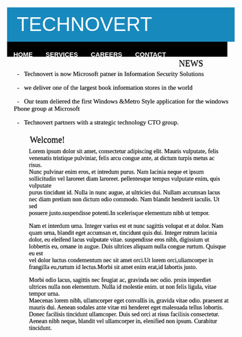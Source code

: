 <html>
<head>
<title>TECHNOVERT</title>
<style type="text/css">
.heading
{
 background-color:rgba(8,129,185,0.932);
 margin-top:-10px;
 width:101%;
 height:45px;
 margin-left:-10pt;
}
.menu_bar
{
  background-color:black;
  width:102%;
  height:35px;
  margin-left:-10pt;
}
h1{
color:white;
font-size:46px;
font-weight:normal;
font-width:0px;
font-family:Arial;
padding:12px;
padding-left:10px;
padding-bottom:23px;
margin:0px;
}
h2
{
color:white;
font-size:15px;
font-family:Arial;
padding-right:30px;
padding-top:-10px;
padding-bottom:10px;
float:left;
}
.h3
{
float:left;
font-family:corbel;

}

.bordering
{
  border:0.1px solid black;
  border-width:thin;
  padding-left:10px;
  margin-top:20px;
  margin-left:40px;
  width: 60%;
  length:50%;
}
#menubar
{
 width:1250px;
 margin:0 auto;
}
#image
{
float:right;
alt="noimage";
padding:5pt;
}
.p1
{
font-family:Segoe UI Symbol;
font-size:15px;
text-shadow:0px 0.2px;
padding-left:2pt;
}
.p3
{
font-family:corbel;
font-size:100%;
font-weight:500;
text-shadow:0.1px 0.33px;
font-width:70%;
margin-left:38px;

}
</style>
</head>

<body>
   <h1 class="heading">&nbsp;TECHNOVERT</h1>
    <div class="menu_bar">
    <div id="menubar">
    <h2>&emsp;HOME</h2>
    <h2>SERVICES</h2>
     <h2>CAREERS</h2>
     <h2>CONTACT</h2>
    <img id="image"src="C:\Users\us\Pictures\test1.png">
</div>
</div>
<div class="bordering">
<div class="p1"> 
 <p style="font-size:20px;font-weight:500;font-height:10px;margin-left:0.4px;margin-bottom:-10px;margin-top:-0.6px;font-weight:0;padding-top:5px;padding-bottom:-10px;text-shadow:0px 1px;">NEWS</p>
<p>&nbsp;&nbsp;-  &ensp;Technovert is now Microsoft patner in Information Security Solutions</p>
 <p>&nbsp;&nbsp;- &ensp;we deliver one of the largest book information stores in the world</p>
 <p>&nbsp;&nbsp;-  &ensp;Our team deliered the first Windows &amp;Metro Style application for the windows Phone group at Microsoft</p>
 <p>&nbsp;&nbsp;-  &ensp;Technovert partners with a strategic technology CTO group.</h4></p></div>
</div>
<p style="font-size:20px;font-weight:normal;font-width:10px;font-height:10px;text-shadow:0px 1px;font-family:Segoe UI Symbol;margin-bottom:-6px;">&ensp;&ensp;&ensp;&ensp;Welcome!</p>
 <p class="p3">Lorem ipsum dolor sit amet, consectetur adipiscing elit. Mauris vulputate, felis venenatis tristique pulviniar, felis arcu congue ante, at dictum turpis metus ac risus.<br>
      Nunc pulvinar enim eros, et intredum purus. Nam lacinia neque et ipsum sollicitudin vel laroreet diam laroreet. pellentesque tempus vulputate enim, quis vulputate<br>
      purus tincidunt id. Nulla in nunc augue, at ultricies dui. Nullam accumsan lacus nec diam pretium non dictum odio commodo. Nam blandit hendrerit iaculis. Ut sed<br>
      posuere justo.suspendisse potenti.In scelerisque elementum nibh ut tempor.</p>

 <p class="p3"> Nam et interdum urna. Integer varius est et nunc sagittis volupat et at dolor. Nam quam urna, blandit eget accumsan et, tincidunt quis dui. Integer rutrum lacinia<br>
      dolor, eu eleifend lacus vulputate vitae. suspendisse eros nibh, digissium ut lobbertis eu, ornane in augue. Duis ultrices aliquam nulla congue rurtum. Quisque eu est<br>
      vel dolor luctus condementum nec sit amet orci.Ut lorem orci,uliamcorper in frangilla eu,rurtum id lectus.Morbi sit amet enim erat,id labortis justo.</p>

<p class="p3"> Morbi odio lacus, sagittis nec feugiat ac, gravinda nec odio. proin imperdiet ultrices nulla non elementum. Nulla id molestie enim. ut non felis ligula, vitae tempor urna.<br>
      Maecenas lorem nibh, ullamcorper eget convallis in, gravida vitae odio. praesent at mauris dui. Aenean sodales ante vitae mi henderet eget malesuada tellus lobortis.<br>
      Donec facilisis tincidunt ullamcoper. Duis sed orci at risus facilisis consectetur. Aenean nibh neque, blandit vel ullamcorper in, elenified non ipsum. Curabitur tincidunt.</p>
</body></div>
</html>

